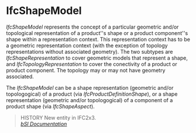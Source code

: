 IfcShapeModel
=============
_IfcShapeModel_ represents the concept of a particular geometric and/or
topological representation of a product''s shape or a product component''s
shape within a representation context. This representation context has to be a
geometric representation context (with the exception of topology
representations without associated geometry). The two subtypes are
_IfcShapeRepresentation_ to cover geometric models that represent a shape, and
_IfcTopologyRepresentation_ to cover the conectivity of a product or product
component. The topology may or may not have geometry associated.  
  
The _IfcShapeModel_ can be a shape representation (geometric and/or
topologogical) of a product (via _IfcProductDefinitionShape_), or a shape
representation (geometric and/or topologogical)  of a component of a product
shape (via _IfcShapeAspect_).  
  
> HISTORY  New entity in IFC2x3.  
[ _bSI
Documentation_](https://standards.buildingsmart.org/IFC/DEV/IFC4_2/FINAL/HTML/schema/ifcrepresentationresource/lexical/ifcshapemodel.htm)


